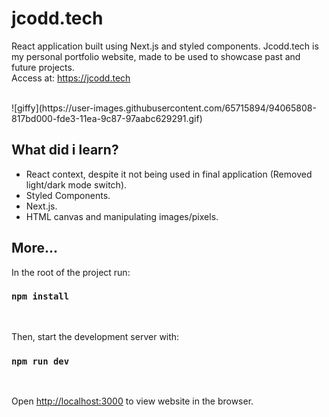 # jcodd.tech

React application built using Next.js and styled components. Jcodd.tech is my personal portfolio website, made
to be used to showcase past and future projects. <br/>
Access at: <https://jcodd.tech>

<br/>
![giffy](https://user-images.githubusercontent.com/65715894/94065808-817bd000-fde3-11ea-9c87-97aabc629291.gif)

## What did i learn?

- React context, despite it not being used in final application (Removed light/dark mode switch).
- Styled Components.
- Next.js.
- HTML canvas and manipulating images/pixels.

## More...

In the root of the project run:

### `npm install`

<br/>

Then, start the development server with:

### `npm run dev`

<br/>

Open [http://localhost:3000](http://localhost:3000) to view website in the browser.
